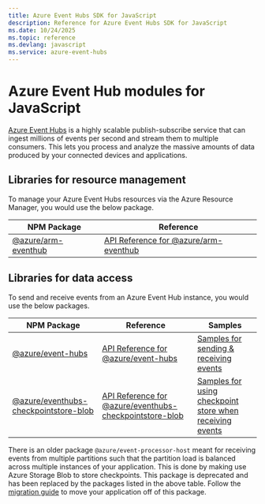 ```yaml
---
title: Azure Event Hubs SDK for JavaScript
description: Reference for Azure Event Hubs SDK for JavaScript
ms.date: 10/24/2025
ms.topic: reference
ms.devlang: javascript
ms.service: azure-event-hubs
---
```

# Azure Event Hub modules for JavaScript

[Azure Event Hubs](https://azure.microsoft.com/services/event-hubs/) is a highly scalable publish-subscribe service that can ingest millions of events per second and stream them to multiple consumers. This lets you process and analyze the massive amounts of data produced by your connected devices and applications.

## Libraries for resource management

To manage your Azure Event Hubs resources via the Azure Resource Manager, you would use the below package.

| NPM Package                                                          | Reference                                                                                              |
| -------------------------------------------------------------------- | ------------------------------------------------------------------------------------------------------ |
| [@azure/arm-eventhub](https://npmjs.com/package/@azure/arm-eventhub) | [API Reference for @azure/arm-eventhub](https://docs.microsoft.com/javascript/api/@azure/arm-eventhub) |

## Libraries for data access

To send and receive events from an Azure Event Hub instance, you would use the below packages.

| NPM Package                                                                                                  | Reference                                                                                                                                   | Samples                                                                                                                                                               |
| ------------------------------------------------------------------------------------------------------------ | ------------------------------------------------------------------------------------------------------------------------------------------- | --------------------------------------------------------------------------------------------------------------------------------------------------------------------- |
| [@azure/event-hubs](https://npmjs.com/package/@azure/event-hubs)                                             | [API Reference for @azure/event-hubs](https://docs.microsoft.com/javascript/api/@azure/event-hubs)                                          | [Samples for sending & receiving events](https://github.com/Azure/azure-sdk-for-js/tree/master/sdk/eventhub/event-hubs/samples)                                       |
| [@azure/eventhubs-checkpointstore-blob](https://www.npmjs.com/package/@azure/eventhubs-checkpointstore-blob) | [API Reference for @azure/eventhubs-checkpointstore-blob](https://docs.microsoft.com/javascript/api/@azure/eventhubs-checkpointstore-blob/) | [Samples for using checkpoint store when receiving events](https://github.com/Azure/azure-sdk-for-js/tree/master/sdk/eventhub/eventhubs-checkpointstore-blob/samples) |

There is an older package `@azure/event-processor-host` meant for receiving events from multiple partitions such that the partition load is balanced across multiple instances of your application. This is done by making use Azure Storage Blob to store checkpoints. This package is deprecated and has been replaced by the packages listed in the above table. Follow the [migration guide](https://github.com/Azure/azure-sdk-for-js/blob/master/sdk/eventhub/event-hubs/migrationguide.md#migrating-from-eventprocessorhost-to-eventhubconsumerclient-for-receiving-events) to move your application off of this package.